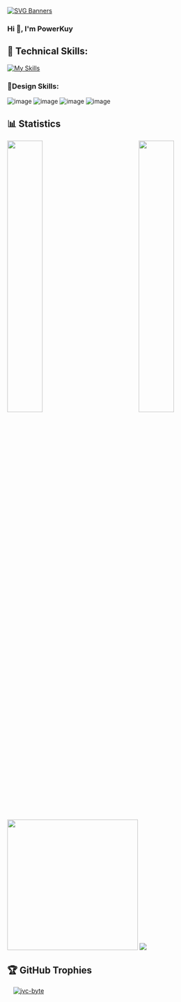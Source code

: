 [![SVG Banners](https://svg-banners.vercel.app/api?type=glitch&text1=PowerKuy&width=800&height=200)](https://github.com/Akshay090/svg-banners)
 <h3>Hi 👋, I'm PowerKuy </h3>

## 🥇 Technical Skills:
[![My Skills](https://skillicons.dev/icons?i=cpp,c,cs,java,kotlin,dart,python,javascript,typescript,lua)](https://skillicons.dev)
### 🌟Design Skills:
![image](https://img.shields.io/badge/Figma-F24E1E?style=for-the-badge&logo=figma&logoColor=white)
![image](https://img.shields.io/badge/Adobe%20Photoshop-31A8FF?style=for-the-badge&logo=Adobe%20Photoshop&logoColor=black)
![image](https://img.shields.io/badge/Adobe%20Illustrator-FF9A00?style=for-the-badge&logo=adobe%20illustrator&logoColor=white)
![image](https://img.shields.io/badge/Adobe%20after%20affects-CF96FD?style=for-the-badge&logo=Adobe%20after%20effects&logoColor=393665)

## 📊 Statistics  
<img align="left" src="http://github-profile-summary-cards.vercel.app/api/cards/stats?username=PowerKuy&theme=github_dark" width="40%" />
<img align="right" src="http://github-profile-summary-cards.vercel.app/api/cards/most-commit-language?username=PowerKuy&theme=github_dark" width="40%" />  
<img src="http://github-profile-summary-cards.vercel.app/api/cards/profile-details?username=PowerKuy&theme=github_dark" style="height: 300px"/>
<img src="https://user-images.githubusercontent.com/73097560/115834477-dbab4500-a447-11eb-908a-139a6edaec5c.gif">

## 🏆 GitHub Trophies
<!-- MY GITHUB PROFILE TROPHIES -->
<p align="left" style="vertical-align:top; margin:4px;">
    <a href="https://github.com/ryo-ma/github-profile-trophy" style="margin: 10px;">
        <img src="https://github-profile-trophy.vercel.app/?username=PowerKuy&margin-w=15&margin-h=15&theme=onestar&column=9&title_color=ffd700&text_color=ffd700&bg_color=000000" alt="jvc-byte" />
    </a> 
</p>
